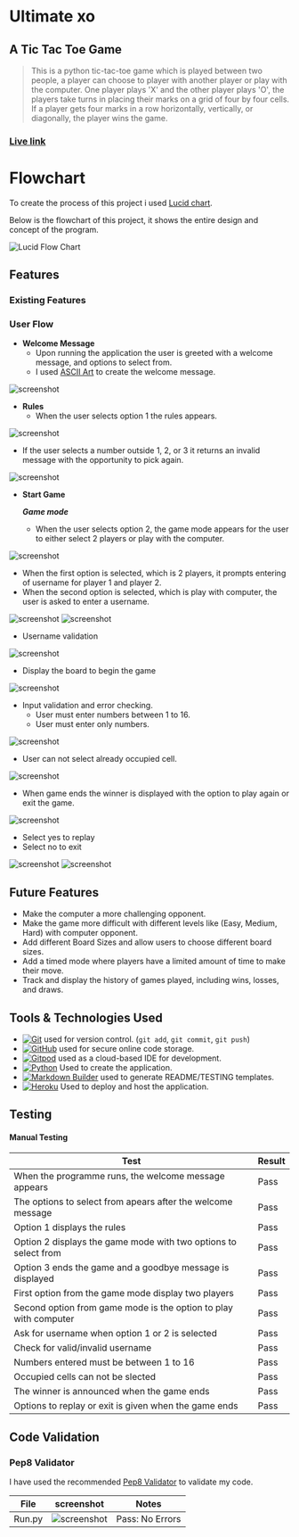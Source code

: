 # Ultimate xo 

## A Tic Tac Toe Game

> This is a python tic-tac-toe game which is played between two people, a player can choose to player with another player or play with the computer. One player plays 'X' and the other player plays 'O', the players take turns in placing their marks on a grid of four by four cells. If a player gets four marks in a row horizontally, vertically, or diagonally, the player wins the game.

### **[Live link](https://ultimate-xo-4e6620460ba8.herokuapp.com/)**

# Flowchart

To create the process of this project i used 
[Lucid chart](https://lucid.app/documents#/templates?folder_id=home).

Below is the flowchart of this project, it shows the entire design and concept of the program.

![Lucid Flow Chart](documentation/flowchart.png)

## Features

### Existing Features

### **User Flow**

- **Welcome Message**
    - Upon running the application the user is greeted with a welcome message, and options to select from.
    - I used [ASCII Art](https://www.asciiart.eu/) to create the welcome message.

![screenshot](documentation/screenshot-welcome-message.png)

- **Rules**
    - When the user selects option 1 the rules appears.

![screenshot](documentation/screenshot-rules.png)

- If the user selects a number outside 1, 2, or 3 it returns an invalid message with the opportunity to pick again.

![screenshot](documentation/screenshot-invalid-choice.png)

- **Start Game**

    ***Game mode***
    - When the user selects option 2, the game mode appears for the user to either select 2 players or play with the computer.

![screenshot](documentation/screenshot-game-mode.png)

- When the first option is selected, which is 2 players, it prompts entering of username for player 1 and player 2.
- When the second option is selected, which is play with computer, the user is asked to enter a username.

![screenshot](documentation/screenshot-username.png)
![screenshot](documentation/screenshot-computer.png)

- Username validation

![screenshot](documentation/screenshot-username-validation.png)

- Display the board to begin the game

![screenshot](documentation/screenshot-board.png)

- Input validation and error checking.
    - User must enter numbers between 1 to 16.
    - User must enter only numbers.

![screenshot](documentation/screenshot-invalid-input.png)

- User can not select already occupied cell.

![screenshot](documentation/screenshot-occupied-cell.png)

- When game ends the winner is displayed with the option to play again or exit the game.

![screenshot](documentation/screenshot-game-end.png)

- Select yes to replay
- Select no to exit

![screenshot](documentation/screenshot-replay.png)
![screenshot](documentation/screenshot-endgame-message.png)

## Future Features
- Make the computer a more challenging opponent. 
- Make the game more difficult with different levels like (Easy, Medium, Hard) with computer opponent.
- Add different Board Sizes and allow users to choose different board sizes.
- Add a timed mode where players have a limited amount of time to make their move.
- Track and display the history of games played, including wins, losses, and draws.

## Tools & Technologies Used

- [![Git](https://img.shields.io/badge/Git-grey?logo=git&logoColor=F05032)](https://git-scm.com) used for version control. (`git add`, `git commit`, `git push`)
- [![GitHub](https://img.shields.io/badge/GitHub-grey?logo=github&logoColor=181717)](https://github.com) used for secure online code storage.
- [![Gitpod](https://img.shields.io/badge/Gitpod-grey?logo=gitpod&logoColor=FFAE33)](https://gitpod.io) used as a cloud-based IDE for development.
- [![Python](https://img.shields.io/badge/Python-yellow?logo=python&logoColor=1572B6)](https://en.wikipedia.org/wiki/Python_(programming_language)) Used to create the application.
- [![Markdown Builder](https://img.shields.io/badge/Markdown_Builder-grey?logo=markdown&logoColor=000000)](https://tim.2bn.dev/markdown-builder) used to generate README/TESTING templates.
- [![Heroku](https://img.shields.io/badge/Heroku-purple?logo=heroku&logoColor=000000)](https://dashboard.heroku.com/apps) Used to deploy and host the application.

## Testing

#### Manual Testing

| Test | Result |
|--|--|
|When the programme runs, the welcome message appears| Pass |
|The options to select from apears after the welcome message|Pass|
|Option 1 displays the rules|Pass|
|Option 2 displays the game mode with two options to select from|Pass|
|Option 3 ends the game and a goodbye message is displayed|Pass|
|First option from the game mode display two players|Pass|
|Second option from game mode is the option to play with computer|Pass|
|Ask for username when option 1 or 2 is selected|Pass|
|Check for valid/invalid username|Pass|
|Numbers entered must be between 1 to 16|Pass|
|Occupied cells can not be slected|Pass|
|The winner is announced when the game ends|Pass|
|Options to replay or exit is given when the game ends|Pass|

## Code Validation

### Pep8 Validator

I have used the recommended [Pep8 Validator](https://pep8ci.herokuapp.com/) to validate my code.

| File | screenshot | Notes |
| --- | --- | --- |
| Run.py | ![screenshot](documentation/screenshot-pep8-validation.png) | Pass: No Errors |











